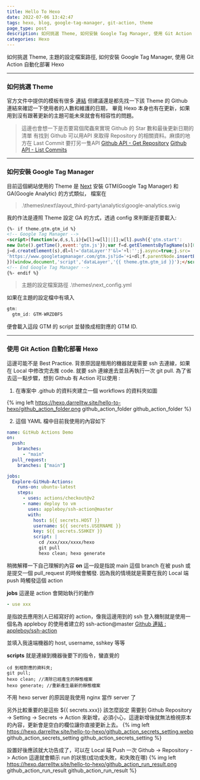 ```yaml
---
title: Hello To Hexo
date: 2022-07-06 13:42:47
tags: hexo, blog, google-tag-manager, git-action, theme
page_type: post
description: 如何挑選 Theme, 如何安裝 Google Tag Manager, 使用 Git Action 自動化部署 Hexo
categories: Hexo
---
```


如何挑選 Theme, 主題的設定檔案路徑, 如何安裝 Google Tag Manager, 使用 Git Action 自動化部署 Hexo

---

### 如何挑選 Theme

官方文件中提供的模板有很多 [連結](https://hexo.io/themes/)
但建議還是都先找一下該 Theme 的 Github 連結來確認一下使用者的人數和維護的日期，
畢竟 Hexo 本身也有在更新，如果用到沒有跟著更新的主題可能未來就會有相容性的問題。
> 這邊也會想一下是否要寫個爬蟲來實現 Github 的 Star 數和最後更新日期的清單
> 有找到 Github 可以用API 來取得 Repository 的相關資料。麻煩的地方在 Last Commit 要打另一隻API
> [Github API - Get Repository](https://docs.github.com/en/rest/repos/repos#get-a-repository)
> [Github API - List Commits](https://docs.github.com/en/rest/commits/commits)

---

### 如何安裝 Google Tag Manager

目前這個網站使用的 Theme 是 [Next](https://github.com/theme-next/hexo-theme-next)
安裝 GTM(Google Tag Manager) 和 GA(Google Analytic) 的方式類似，
檔案在 
> .\themes\next\layout\_third-party\analytics\google-analytics.swig

我的作法是遵照 Theme 設定 GA 的方式，透過 config 來判斷是否要載入:
```html
{%- if theme.gtm.gtm_id %}
<!-- Google Tag Manager -->
<script>(function(w,d,s,l,i){w[l]=w[l]||[];w[l].push({'gtm.start':
new Date().getTime(),event:'gtm.js'});var f=d.getElementsByTagName(s)[0],
j=d.createElement(s),dl=l!='dataLayer'?'&l='+l:'';j.async=true;j.src=
'https://www.googletagmanager.com/gtm.js?id='+i+dl;f.parentNode.insertBefore(j,f);
})(window,document,'script','dataLayer','{{ theme.gtm.gtm_id }}');</script>
<!-- End Google Tag Manager -->
{%- endif %}
```


> 主題的設定檔案路徑
> .\themes\next\_config.yml

如果在主題的設定檔中有填入
```javascript
gtm:
  gtm_id: GTM-WRZDBFS
```
便會載入這段 GTM 的 script 並替換成相對應的 GTM ID.

---

### 使用 Git Action 自動化部署 Hexo

這邊可能不是 Best Practice. 
背景原因是租用的機器就是需要 ssh 去連線，如果在 Local 中修改完去推 code.
就要 ssh 連線進去並且再執行一次 git pull.
為了省去這一點步驟，想到 Github 有 Action 可以使用 : 

1. 在專案中 .github 的資料夾建立一個 workflows 的資料夾如圖
<!-- ![github_action_folder](./hello-to-hexo/github_action_folder.png) -->
{% img left	https://hexo.darrelltw.site/hello-to-hexo/github_action_folder.png github_action_folder github_action_folder %}

2. 這個 YAML 檔中目前我使用的內容如下
```YAML
name: GitHub Actions Demo
on: 
  push:
    branches:
      - "main"
  pull_request:
    branches: ["main"]

jobs:
  Explore-GitHub-Actions:
    runs-on: ubuntu-latest
    steps:
      - uses: actions/checkout@v2
      - name: deploy to vm
        uses: appleboy/ssh-action@master
        with:
          host: ${{ secrets.HOST }}
          username: ${{ secrets.USERNAME }}
          key: ${{ secrets.SSHKEY }}
          script: |
            cd /xxx/xxx/xxxx/hexo 
            git pull
            hexo clean; hexo generate

```

稍微解釋一下自己理解的內容
**on**
這一段是指說 main 這個 branch 在被 push 或是提交一個 pull_request 的時候會觸發. 
因為我的情境就是需要在我的 Local 端 push 時觸發這個 action

**jobs**
這邊是 action 會開始執行的動作

```yaml
- use xxx
```
是指說去應用別人已經寫好的 action，像我這邊用到的 ssh 登入機制就是使用一個名為 appleboy 的使用者建立的 ssh-action@master
[Github 連結 : appleboy/ssh-action](https://github.com/appleboy/ssh-action)

並填入我遠端機器的 host, username, sshkey 等等

**scripts** 就是連線到機器後要下的指令，蠻直覺的
```shell
cd 到相對應的資料夾;
git pull;
hexo clean; //清除已經產生的靜態檔案
hexo generate; //重新產生最新的靜態檔案
```
不用 hexo server 的原因是我使用 nginx 當作 server 了

另外比較重要的是這些 ${{ secrets.xxx}} 該怎麼設定
需要到 Github Repository -> Setting -> Secrets -> Action 來新增，必須小心，這邊新增後就無法檢視原本的內容，更新會是空白的欄位讓你直接更新上去。
{% img left	https://hexo.darrelltw.site/hello-to-hexo/github_action_secrets_setting.webp github_action_secrets_setting github_action_secrets_setting %}

設置好後應該就大功告成了，可以在 Local 端 Push 一次
Github -> Repository -> Action 這邊就會顯示 run 的狀態(成功或失敗，和失敗在哪)
{% img left	https://hexo.darrelltw.site/hello-to-hexo/github_action_run_result.png github_action_run_result github_action_run_result %}
